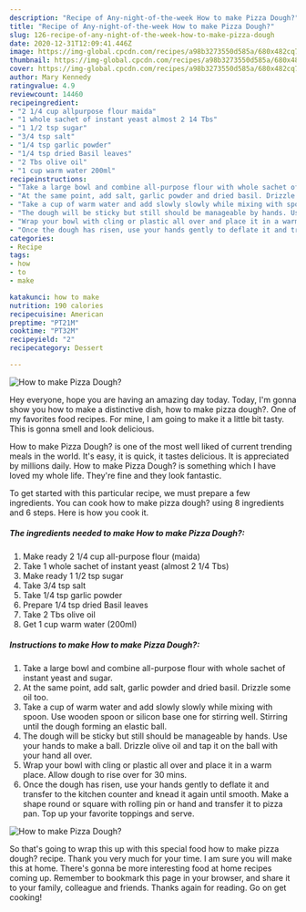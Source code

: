 ```yaml
---
description: "Recipe of Any-night-of-the-week How to make Pizza Dough?"
title: "Recipe of Any-night-of-the-week How to make Pizza Dough?"
slug: 126-recipe-of-any-night-of-the-week-how-to-make-pizza-dough
date: 2020-12-31T12:09:41.446Z
image: https://img-global.cpcdn.com/recipes/a98b3273550d585a/680x482cq70/how-to-make-pizza-dough-recipe-main-photo.jpg
thumbnail: https://img-global.cpcdn.com/recipes/a98b3273550d585a/680x482cq70/how-to-make-pizza-dough-recipe-main-photo.jpg
cover: https://img-global.cpcdn.com/recipes/a98b3273550d585a/680x482cq70/how-to-make-pizza-dough-recipe-main-photo.jpg
author: Mary Kennedy
ratingvalue: 4.9
reviewcount: 14460
recipeingredient:
- "2 1/4 cup allpurpose flour maida"
- "1 whole sachet of instant yeast almost 2 14 Tbs"
- "1 1/2 tsp sugar"
- "3/4 tsp salt"
- "1/4 tsp garlic powder"
- "1/4 tsp dried Basil leaves"
- "2 Tbs olive oil"
- "1 cup warm water 200ml"
recipeinstructions:
- "Take a large bowl and combine all-purpose flour with whole sachet of instant yeast and sugar."
- "At the same point, add salt, garlic powder and dried basil. Drizzle some oil too."
- "Take a cup of warm water and add slowly slowly while mixing with spoon. Use wooden spoon or silicon base one for stirring well. Stirring until the dough forming an elastic ball."
- "The dough will be sticky but still should be manageable by hands. Use your hands to make a ball. Drizzle olive oil and tap it on the ball with your hand all over."
- "Wrap your bowl with cling or plastic all over and place it in a warm place. Allow dough to rise over for 30 mins."
- "Once the dough has risen, use your hands gently to deflate it and transfer to the kitchen counter and knead it again until smooth. Make a shape round or square with rolling pin or hand and transfer it to pizza pan. Top up your favorite toppings and serve."
categories:
- Recipe
tags:
- how
- to
- make

katakunci: how to make 
nutrition: 190 calories
recipecuisine: American
preptime: "PT21M"
cooktime: "PT32M"
recipeyield: "2"
recipecategory: Dessert

---
```



![How to make Pizza Dough?](https://img-global.cpcdn.com/recipes/a98b3273550d585a/680x482cq70/how-to-make-pizza-dough-recipe-main-photo.jpg)

Hey everyone, hope you are having an amazing day today. Today, I'm gonna show you how to make a distinctive dish, how to make pizza dough?. One of my favorites food recipes. For mine, I am going to make it a little bit tasty. This is gonna smell and look delicious.

How to make Pizza Dough? is one of the most well liked of current trending meals in the world. It's easy, it is quick, it tastes delicious. It is appreciated by millions daily. How to make Pizza Dough? is something which I have loved my whole life. They're fine and they look fantastic.




To get started with this particular recipe, we must prepare a few ingredients. You can cook how to make pizza dough? using 8 ingredients and 6 steps. Here is how you cook it.

<!--inarticleads1-->

##### The ingredients needed to make How to make Pizza Dough?:

1. Make ready 2 1/4 cup all-purpose flour (maida)
1. Take 1 whole sachet of instant yeast (almost 2 1/4 Tbs)
1. Make ready 1 1/2 tsp sugar
1. Take 3/4 tsp salt
1. Take 1/4 tsp garlic powder
1. Prepare 1/4 tsp dried Basil leaves
1. Take 2 Tbs olive oil
1. Get 1 cup warm water (200ml)




<!--inarticleads2-->

##### Instructions to make How to make Pizza Dough?:

1. Take a large bowl and combine all-purpose flour with whole sachet of instant yeast and sugar.
1. At the same point, add salt, garlic powder and dried basil. Drizzle some oil too.
1. Take a cup of warm water and add slowly slowly while mixing with spoon. Use wooden spoon or silicon base one for stirring well. Stirring until the dough forming an elastic ball.
1. The dough will be sticky but still should be manageable by hands. Use your hands to make a ball. Drizzle olive oil and tap it on the ball with your hand all over.
1. Wrap your bowl with cling or plastic all over and place it in a warm place. Allow dough to rise over for 30 mins.
1. Once the dough has risen, use your hands gently to deflate it and transfer to the kitchen counter and knead it again until smooth. Make a shape round or square with rolling pin or hand and transfer it to pizza pan. Top up your favorite toppings and serve.
<img src="//assets-global.cpcdn.com/assets/icons/button_play-2c75c40dde080a61004c1f40b05d8f140eaff45d7e9e6481dc71c63d2e7c4909.png" alt="How to make Pizza Dough?">



So that's going to wrap this up with this special food how to make pizza dough? recipe. Thank you very much for your time. I am sure you will make this at home. There's gonna be more interesting food at home recipes coming up. Remember to bookmark this page in your browser, and share it to your family, colleague and friends. Thanks again for reading. Go on get cooking!
